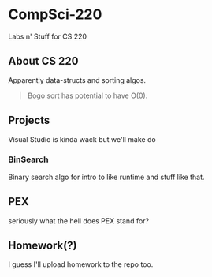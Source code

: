 # CompSci-220
Labs n' Stuff for CS 220

## About CS 220
Apparently data-structs and sorting algos. 

>Bogo sort has potential to have O(0).

## Projects
Visual Studio is kinda wack but we'll make do

### BinSearch
Binary search algo for intro to like runtime and stuff like that.

## PEX
seriously what the hell does PEX stand for?

## Homework(?)
I guess I'll upload homework to the repo too.